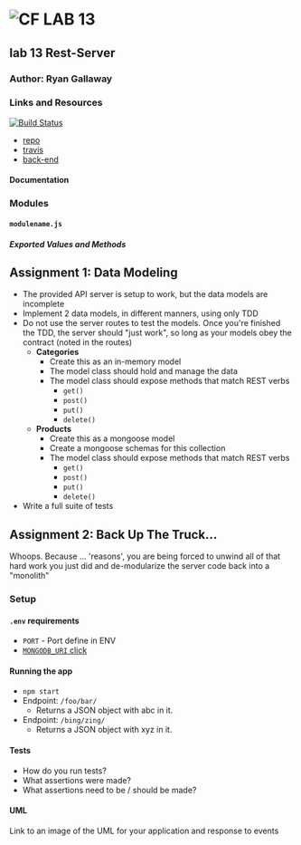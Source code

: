![CF](http://i.imgur.com/7v5ASc8.png) LAB 13
=================================================

## lab 13 Rest-Server

### Author: Ryan Gallaway

### Links and Resources

[![Build Status](https://www.travis-ci.com/rkgallaway/13-rest-server.svg?branch=master)](https://www.travis-ci.com/rkgallaway/13-rest-server)

* [repo](https://github.com/rkgallaway/13-rest-server)
* [travis](https://www.travis-ci.com/rkgallaway/13-rest-server)
* [back-end](https://lab-13-rest-server-rg.herokuapp.com)

#### Documentation
<!-- * [swagger](http://xyz.com) (API assignments only) -->
<!-- * [jsdoc](http://xyz.com) (All assignments) -->

### Modules
#### `modulename.js`
##### Exported Values and Methods

## Assignment 1: Data Modeling
* The provided API server is setup to work, but the data models are incomplete
* Implement 2 data models, in different manners, using only TDD
* Do not use the server routes to test the models. Once you're finished the TDD, the server should "just work", so long as your models obey the contract (noted in the routes)
  * **Categories**
    * Create this as an in-memory model
    * The model class should hold and manage the data
    * The model class should expose methods that match REST verbs
      * `get()`
      * `post()`
      * `put()`
      * `delete()`
  * **Products**
    * Create this as a mongoose model
    * Create a mongoose schemas for this collection
    * The model class should expose methods that match REST verbs
      * `get()`
      * `post()`
      * `put()`
      * `delete()`
* Write a full suite of tests 
      
## Assignment 2: Back Up The Truck...
Whoops.  Because ... 'reasons', you are being forced to unwind all of that hard work you just did and de-modularize the server code back into a "monolith"

### Setup
#### `.env` requirements
* `PORT` - Port define in ENV
 * [`MONGODB_URI` click](mongodb://heroku_v8g738d2:v49rqr9l6ls5arcabhpc68afn0@ds153814.mlab.com:53814/heroku_v8g738d2)

#### Running the app
* `npm start`
* Endpoint: `/foo/bar/`
  * Returns a JSON object with abc in it.
* Endpoint: `/bing/zing/`
  * Returns a JSON object with xyz in it.
  
#### Tests
* How do you run tests?
* What assertions were made?
* What assertions need to be / should be made?

#### UML
Link to an image of the UML for your application and response to events
